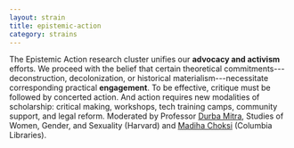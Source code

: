 ```yaml
---
layout: strain
title: epistemic-action
category: strains
---
```


<!-- A 75-100 word paragraph describing the motivation behind these projects -->

The Epistemic Action research cluster unifies our **advocacy and activism** efforts. We proceed
with the belief that certain theoretical commitments---deconstruction, decolonization, or
historical materialism---necessitate corresponding practical **engagement**. To be effective,
critique must be followed by concerted action. And action requires new modalities of
scholarship: critical making, workshops, tech training camps, community support, and legal
reform. Moderated by Professor [Durba Mitra][db], Studies of Women, Gender, and Sexuality
(Harvard) and [Madiha Choksi][mc] (Columbia Libraries).

[db]: https://wgs.fas.harvard.edu/people/durba-mitra
[mc]: https://twitter.com/thedatarealist
